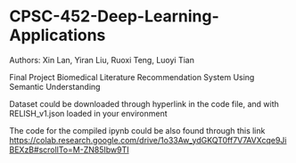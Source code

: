 # CPSC-452-Deep-Learning-Applications
Authors: Xin Lan, Yiran Liu, Ruoxi Teng, Luoyi Tian

Final Project Biomedical Literature Recommendation System Using Semantic Understanding

Dataset could be downloaded through hyperlink in the code file, and with RELISH_v1.json loaded in your environment

The code for the compiled ipynb could be also found through this link https://colab.research.google.com/drive/1o33Aw_ydGKQT0ff7V7AVXcqe9JiBEXzB#scrollTo=M-ZN85Ibw9TI
